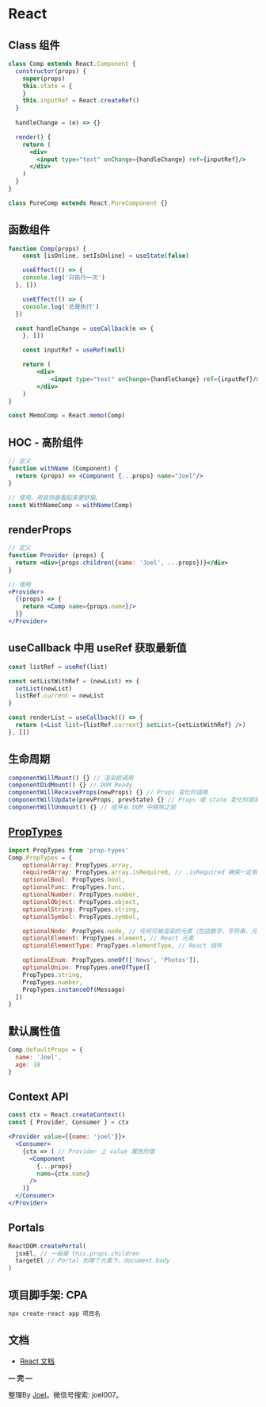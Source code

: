 # React

## Class 组件

```jsx
class Comp extends React.Component {
  constructor(props) {
    super(props)
    this.state = {
    }
    this.inputRef = React.createRef()
  }
  
  handleChange = (e) => {}

  render() {
    return (
      <div>
        <input type="text" onChange={handleChange} ref={inputRef}/>
      </div>
    )
  }
}

class PureComp extends React.PureComponent {}
```

## 函数组件

```jsx
function Comp(props) {
	const [isOnline, setIsOnline] = useState(false)

	useEffect(() => {
    console.log('只执行一次')
  }, [])

	useEffect(() => {
    console.log('总是执行')
  })

  const handleChange = useCallback(e => {
	}, [])

	const inputRef = useRef(null)

	return (
		<div>
			<input type="text" onChange={handleChange} ref={inputRef}/>
		</div>
	)
}

const MemoComp = React.memo(Comp)
```

## HOC - 高阶组件

```jsx
// 定义
function withName (Component) {
  return (props) => <Component {...props} name="Joel"/>
}

// 使用。用装饰器看起来更舒服。
const WithNameComp = withName(Comp)
```

## renderProps

```jsx
// 定义
function Provider (props) {
  return <div>{props.children({name: 'Joel', ...props})}</div>
}

// 使用
<Provider>
  {(props) => {
    return <Comp name={props.name}/>
  }}
</Provider>
```

## useCallback 中用 useRef 获取最新值

```jsx
const listRef = useRef(list)

const setListWithRef = (newList) => {
  setList(newList)
  listRef.current = newList
}

const renderList = useCallback(() => {
  return (<List list={listRef.current} setList={setListWithRef} />)
}, [])
```

## 生命周期

```jsx
componentWillMount() {} // 渲染前调用 
componentDidMount() {} // DOM Ready
componentWillReceiveProps(newProps) {} // Props 变化时调用
componentWillUpdate(prevProps, prevState) {} // Props 或 state 变化时调用
componentWillUnmount() {} // 组件从 DOM 中移除之前
```

## [PropTypes](https://react.docschina.org/docs/typechecking-with-proptypes.html#proptypes)

```jsx
import PropTypes from 'prop-types'
Comp.PropTypes = {
	optionalArray: PropTypes.array,
	requiredArray: PropTypes.array.isRequired, // .isRequired 确保一定有。
    optionalBool: PropTypes.bool,
    optionalFunc: PropTypes.func,
    optionalNumber: PropTypes.number,
    optionalObject: PropTypes.object,
    optionalString: PropTypes.string,
    optionalSymbol: PropTypes.symbol,

	optionalNode: PropTypes.node, // 任何可被渲染的元素（包括数字、字符串、元素或数组）
	optionalElement: PropTypes.element, // React 元素
	optionalElementType: PropTypes.elementType, // React 组件

	optionalEnum: PropTypes.oneOf(['News', 'Photos']),
	optionalUnion: PropTypes.oneOfType([
    PropTypes.string,
    PropTypes.number,
    PropTypes.instanceOf(Message)
  ])
}
```

## 默认属性值

```jsx
Comp.defaultProps = {
  name: 'Joel',
  age: 18
}
```

## Context API
```jsx
const ctx = React.createContext()
const { Provider, Consumer } = ctx

<Provider value={{name: 'joel'}}>
  <Consumer>
    {ctx => ( // Provider 上 value 属性的值
      <Component
        {...props}
        name={ctx.name}
      />
    )}
  </Consumer>
</Provider>
```

## Portals

```jsx
ReactDOM.createPortal(
  jsxEl, // 一般是 this.props.children
  targetEl // Portal 到哪个元素下。document.body
)
```

## 项目脚手架: CPA
```js
npx create-react-app 项目名
```

## 文档

- [React 文档](https://react.docschina.org/docs/getting-started.html)

**— 完 —**

整理By [Joel](https://github.com/iamjoel)。微信号搜索: joel007。